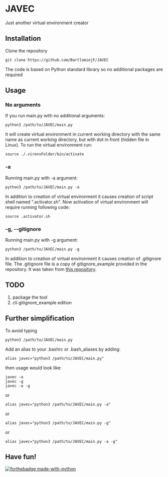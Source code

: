# JAVEC
Just another virtual environment creator

## Installation

Clone the repository

    git clone https://github.com/BartlomiejF/JAVEC

The code is based on Python standard library so no additional packages are required

## Usage

### No arguments
If you run main.py with no additional arguments:

    python3 /path/to/JAVEC/main.py

It will create virtual environment in current working directory with the same name as current working directory, but with dot in front (hidden file in Linux). To run the virtual environment run:

    source ./.virenvFolder/bin/activate

### -a
Running main.py with -a argument:

    python3 /path/to/JAVEC/main.py -a

In addition to creation of virtual environment it causes creation of script shell named ".activator.sh". Now activation of virtual environment will require running following code:

    source .activator.sh

### -g, --gitignore
Running main.py with -g argument:

    python3 /path/to/JAVEC/main.py -g

In addition to creation of virtual environment it causes creation of .gitignore file. The .gitignore file is a copy of gitignore_example provided in the repository. It was taken from [this repository](https://github.com/github/gitignore).

## TODO
1. package the tool
2. cli gitignore_example edition

## Further simplification
To avoid typing 

    python3 /path/to/JAVEC/main.py

Add an alias to your .bashrc or .bash_aliases by adding:

    alias javec="python3 /path/to/JAVEC/main.py"

then usage would look like:

    javec -a
    javec -g
    javec -a -g

or

    alias javec="python3 /path/to/JAVEC/main.py -a"

or 

    alias javec="python3 /path/to/JAVEC/main.py -g"

or 

    alias javec="python3 /path/to/JAVEC/main.py -a -g"
    

## Have fun!

[![forthebadge made-with-python](http://ForTheBadge.com/images/badges/made-with-python.svg)](https://www.python.org/)